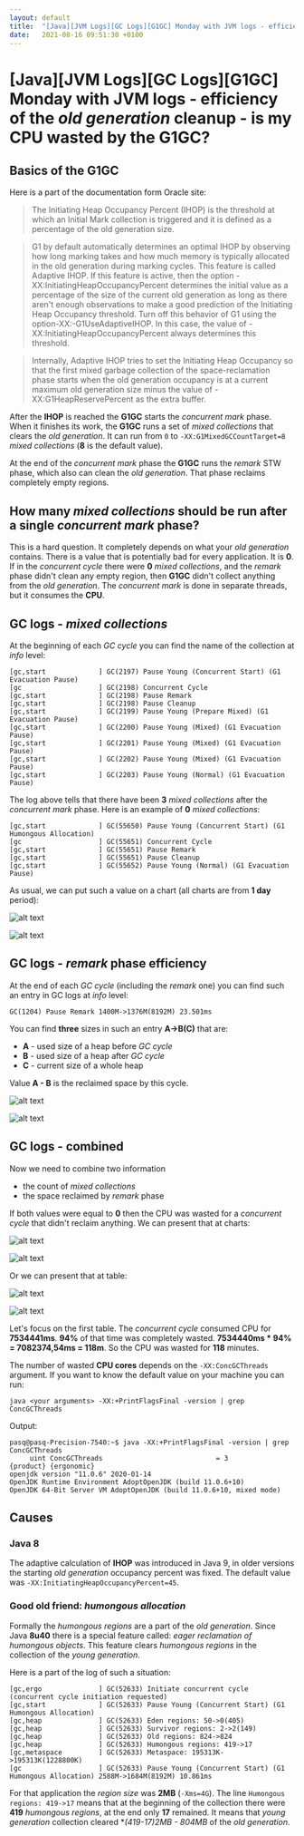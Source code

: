 ```yaml
---
layout: default
title:  "[Java][JVM Logs][GC Logs][G1GC] Monday with JVM logs - efficiency of the old generation cleanup"
date:   2021-08-16 09:51:30 +0100
---
```


# [Java][JVM Logs][GC Logs][G1GC] Monday with JVM logs - efficiency of the _old generation_ cleanup - is my CPU wasted by the G1GC?

## Basics of the **G1GC**

Here is a part of the documentation form Oracle site:

> The Initiating Heap Occupancy Percent (IHOP) is the threshold at which an Initial Mark collection is triggered and it is defined as a percentage of the old generation size.

> G1 by default automatically determines an optimal IHOP by observing how long marking takes and how much memory is typically allocated in the old generation during marking cycles. This feature is called Adaptive IHOP. If this feature is active, then the option -XX:InitiatingHeapOccupancyPercent determines the initial value as a percentage of the size of the current old generation as long as there aren't enough observations to make a good prediction of the Initiating Heap Occupancy threshold. Turn off this behavior of G1 using the option-XX:-G1UseAdaptiveIHOP. In this case, the value of -XX:InitiatingHeapOccupancyPercent always determines this threshold.
    
> Internally, Adaptive IHOP tries to set the Initiating Heap Occupancy so that the first mixed garbage collection of the space-reclamation phase starts when the old generation occupancy is at a current maximum old generation size minus the value of -XX:G1HeapReservePercent as the extra buffer.

After the **IHOP** is reached the **G1GC** starts the _concurrent mark_ phase. When it finishes its work, the **G1GC** runs
a set of _mixed collections_ that clears the _old generation_. It can run from ```0``` to ```-XX:G1MixedGCCountTarget=8```
_mixed collections_ (**8** is the default value).

At the end of the _concurrent mark_ phase the **G1GC** runs the _remark_ STW phase, which also can clean the _old 
generation_. That phase reclaims completely empty regions. 

## How many _mixed collections_ should be run after a single _concurrent mark_ phase?

This is a hard question. It completely depends on what your _old generation_ contains. There is a value that is
potentially bad for every application. It is **0**. If in the _concurrent cycle_ there were **0** _mixed collections_, and
the _remark_ phase didn't clean any empty region, then **G1GC** didn't collect anything from the _old generation_.
The _concurrent mark_ is done in separate threads, but it consumes the **CPU**. 

## GC logs - _mixed collections_

At the beginning of each _GC cycle_ you can find the name of the collection at _info_ level:

```
[gc,start             ] GC(2197) Pause Young (Concurrent Start) (G1 Evacuation Pause)
[gc                   ] GC(2198) Concurrent Cycle
[gc,start             ] GC(2198) Pause Remark
[gc,start             ] GC(2198) Pause Cleanup
[gc,start             ] GC(2199) Pause Young (Prepare Mixed) (G1 Evacuation Pause)
[gc,start             ] GC(2200) Pause Young (Mixed) (G1 Evacuation Pause)
[gc,start             ] GC(2201) Pause Young (Mixed) (G1 Evacuation Pause)
[gc,start             ] GC(2202) Pause Young (Mixed) (G1 Evacuation Pause)
[gc,start             ] GC(2203) Pause Young (Normal) (G1 Evacuation Pause)
```

The log above tells that there have been **3** _mixed collections_ after the _concurrent mark_ phase. Here is an
example of **0** _mixed collections_:

```
[gc,start             ] GC(55650) Pause Young (Concurrent Start) (G1 Humongous Allocation)
[gc                   ] GC(55651) Concurrent Cycle
[gc,start             ] GC(55651) Pause Remark
[gc,start             ] GC(55651) Pause Cleanup
[gc,start             ] GC(55652) Pause Young (Normal) (G1 Evacuation Pause)
```

As usual, we can put such a value on a chart (all charts are from **1 day** period):

![alt text](/assets/monday-5/count-1.jpg "1")

![alt text](/assets/monday-5/count-2.jpg "1")

## GC logs - _remark_ phase efficiency

At the end of each _GC cycle_ (including the _remark_ one) you can find such an entry in GC logs at _info_ level:

```
GC(1204) Pause Remark 1400M->1376M(8192M) 23.501ms
```

You can find **three** sizes in such an entry **A->B(C)** that are:
* **A** - used size of a heap before _GC cycle_
* **B** - used size of a heap after _GC cycle_
* **C** - current size of a whole heap

Value **A - B** is the reclaimed space by this cycle.

![alt text](/assets/monday-5/remark-1.jpg "1")

![alt text](/assets/monday-5/remark-2.jpg "1")

## GC logs - combined

Now we need to combine two information
* the count of _mixed collections_
* the space reclaimed by _remark_ phase

If both values were equal to **0** then the CPU was wasted for a _concurrent cycle_ that didn't reclaim anything. 
We can present that at charts:

![alt text](/assets/monday-5/wasted-1.jpg "1")

![alt text](/assets/monday-5/wasted-2.jpg "1")

Or we can present that at table:

![alt text](/assets/monday-5/table-1.png "1")

![alt text](/assets/monday-5/table-2.png "1")

Let's focus on the first table. The _concurrent cycle_ consumed CPU for **7534441ms**. **94%** of that time was
completely wasted. **7534440ms * 94% = 7082374,54ms = 118m**. So the CPU was wasted for **118** minutes.

The number of wasted **CPU cores** depends on the ```-XX:ConcGCThreads``` argument. If you want to know the default
value on your machine you can run:

```shell
java <your arguments> -XX:+PrintFlagsFinal -version | grep ConcGCThreads
```

Output:
```
pasq@pasq-Precision-7540:~$ java -XX:+PrintFlagsFinal -version | grep ConcGCThreads
     uint ConcGCThreads                            = 3                                         {product} {ergonomic}
openjdk version "11.0.6" 2020-01-14
OpenJDK Runtime Environment AdoptOpenJDK (build 11.0.6+10)
OpenJDK 64-Bit Server VM AdoptOpenJDK (build 11.0.6+10, mixed mode)
```

## Causes

### Java 8

The adaptive calculation of **IHOP** was introduced in Java 9, in older versions the starting _old generation_ 
occupancy percent was fixed. The default value was ```-XX:InitiatingHeapOccupancyPercent=45```.

### Good old friend: _humongous allocation_

Formally the _humongous regions_ are a part of the _old generation_. Since Java **8u40** there is a special feature called:
_eager reclamation of humongous objects_. This feature clears _humongous regions_ in the collection of the _young generation_.

Here is a part of the log of such a situation:

```
[gc,ergo              ] GC(52633) Initiate concurrent cycle (concurrent cycle initiation requested)
[gc,start             ] GC(52633) Pause Young (Concurrent Start) (G1 Humongous Allocation)
[gc,heap              ] GC(52633) Eden regions: 50->0(405)
[gc,heap              ] GC(52633) Survivor regions: 2->2(149)
[gc,heap              ] GC(52633) Old regions: 824->824
[gc,heap              ] GC(52633) Humongous regions: 419->17
[gc,metaspace         ] GC(52633) Metaspace: 195313K->195313K(1228800K)
[gc                   ] GC(52633) Pause Young (Concurrent Start) (G1 Humongous Allocation) 2588M->1684M(8192M) 10.861ms
```

For that application the _region size_ was **2MB** (```-Xms=4G```). The line ```Humongous regions: 419->17``` means that at the beginning
of the collection there were **419** _humongous regions_, at the end only **17** remained. It means that _young generation_
collection cleared **(419-17)*2MB - 804MB** of the _old generation_.
